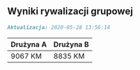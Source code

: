 ## Wyniki rywalizacji grupowej

```markdown
Aktualizacja: 2020-05-28 13:56:14
```

Drużyna A | Drużyna B
------------ | -------------
 9067 KM | 8835 KM